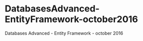 # DatabasesAdvanced-EntityFramework-october2016
Databases Advanced - Entity Framework - october 2016
